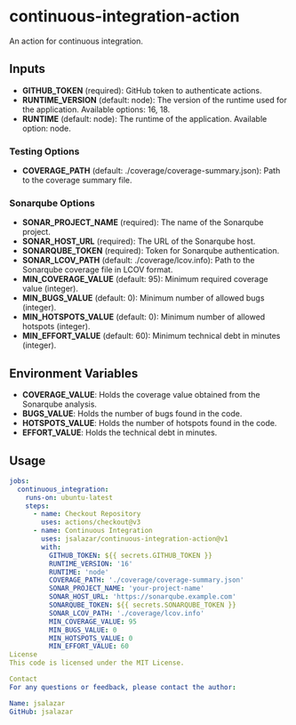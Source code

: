 # continuous-integration-action

An action for continuous integration.

## Inputs

- **GITHUB_TOKEN** (required): GitHub token to authenticate actions.
- **RUNTIME_VERSION** (default: node): The version of the runtime used for the application. Available options: 16, 18.
- **RUNTIME** (default: node): The runtime of the application. Available option: node.

### Testing Options

- **COVERAGE_PATH** (default: ./coverage/coverage-summary.json): Path to the coverage summary file.
  
### Sonarqube Options

- **SONAR_PROJECT_NAME** (required): The name of the Sonarqube project.
- **SONAR_HOST_URL** (required): The URL of the Sonarqube host.
- **SONARQUBE_TOKEN** (required): Token for Sonarqube authentication.
- **SONAR_LCOV_PATH** (default: ./coverage/lcov.info): Path to the Sonarqube coverage file in LCOV format.
- **MIN_COVERAGE_VALUE** (default: 95): Minimum required coverage value (integer).
- **MIN_BUGS_VALUE** (default: 0): Minimum number of allowed bugs (integer).
- **MIN_HOTSPOTS_VALUE** (default: 0): Minimum number of allowed hotspots (integer).
- **MIN_EFFORT_VALUE** (default: 60): Minimum technical debt in minutes (integer).

## Environment Variables

- **COVERAGE_VALUE**: Holds the coverage value obtained from the Sonarqube analysis.
- **BUGS_VALUE**: Holds the number of bugs found in the code.
- **HOTSPOTS_VALUE**: Holds the number of hotspots found in the code.
- **EFFORT_VALUE**: Holds the technical debt in minutes.

## Usage

```yaml
jobs:
  continuous_integration:
    runs-on: ubuntu-latest
    steps:
      - name: Checkout Repository
        uses: actions/checkout@v3
      - name: Continuous Integration
        uses: jsalazar/continuous-integration-action@v1
        with:
          GITHUB_TOKEN: ${{ secrets.GITHUB_TOKEN }}
          RUNTIME_VERSION: '16'
          RUNTIME: 'node'
          COVERAGE_PATH: './coverage/coverage-summary.json'
          SONAR_PROJECT_NAME: 'your-project-name'
          SONAR_HOST_URL: 'https://sonarqube.example.com'
          SONARQUBE_TOKEN: ${{ secrets.SONARQUBE_TOKEN }}
          SONAR_LCOV_PATH: './coverage/lcov.info'
          MIN_COVERAGE_VALUE: 95
          MIN_BUGS_VALUE: 0
          MIN_HOTSPOTS_VALUE: 0
          MIN_EFFORT_VALUE: 60
License
This code is licensed under the MIT License.

Contact
For any questions or feedback, please contact the author:

Name: jsalazar
GitHub: jsalazar